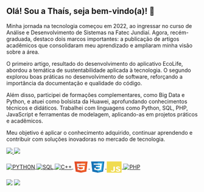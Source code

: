 ## Olá! Sou a Thaís, seja bem-vindo(a)! 👋

Minha jornada na tecnologia começou em 2022, ao ingressar no curso de Análise e Desenvolvimento de Sistemas na Fatec Jundiaí. 
Agora, recém-graduada, destaco dois marcos importantes: a publicação de artigos acadêmicos que consolidaram meu aprendizado e ampliaram minha visão sobre a área.

O primeiro artigo, resultado do desenvolvimento do aplicativo EcoLife, abordou a temática de sustentabilidade aplicada à tecnologia. 
O segundo explorou boas práticas no desenvolvimento de software, reforçando a importância da documentação e qualidade do código.

Além disso, participei de formações complementares, como Big Data e Python, e atuei como bolsista da Huawei, aprofundando conhecimentos técnicos e didáticos. 
Trabalhei com linguagens como Python, SQL, PHP, JavaScript e ferramentas de modelagem, aplicando-as em projetos práticos e acadêmicos.

Meu objetivo é aplicar o conhecimento adquirido, continuar aprendendo e contribuir com soluções inovadoras no mercado de tecnologia.

<div>
  <a href="https://github.com/whymat">
  <img height="160em" src="https://github-readme-stats.vercel.app/api?username=tplopes7&show_icons=true&theme=dracula&include_all_commits=true&count_private=true"/>
  <img height="160em" src="https://github-readme-stats.vercel.app/api/top-langs/?username=tplopes7&layout=compact&langs_count=7&theme=tokyonight"/>
</div>

<div style="display: inline_block"><br>
  <img align="center" alt="PYTHON" height="40" width="40" src="https://upload.wikimedia.org/wikipedia/commons/c/c3/Python-logo-notext.svg">
  <img align="center" alt="SQL" height="40" width="50" src="https://w7.pngwing.com/pngs/195/221/png-transparent-sql-server-dba-microsoft-sql-server-database-management-system-logo-oracle-sql-logo-angle-text-logo-thumbnail.png">
  <img align="center" alt="C++" height="40" width="40" src="https://sdtimes.com/wp-content/uploads/2018/03/cpppp.png">
  <img align="center" alt="HTML" height="30" width="40" src="https://raw.githubusercontent.com/devicons/devicon/master/icons/html5/html5-original.svg">
  <img align="center" alt="CSS" height="30" width="40" src="https://raw.githubusercontent.com/devicons/devicon/master/icons/css3/css3-original.svg">
  <img align="center" alt="JavaScript" height="30" width="40" src="https://raw.githubusercontent.com/devicons/devicon/master/icons/javascript/javascript-plain.svg">

  <img align="center" alt="PHP" height="40" width="40" src="https://pngimg.com/uploads/php/php_PNG25.png">
  
  
  </div>

<br>

<div>
  <a href="https://www.linkedin.com/in/tplopes7/" target="_blank"><img src="https://img.shields.io/badge/-LinkedIn-%230077B5?style=for-the-badge&logo=linkedin&logoColor=white" target="_blank"></a> 
  <a href = "mailto:thais2422@gmail.com"><img src="https://img.shields.io/badge/-Gmail-%23333?style=for-the-badge&logo=gmail&logoColor=white" target="_blank"></a>
</div>
